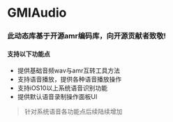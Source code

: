 # GMIAudio
### 此动态库基于开源amr编码库，向开源贡献者致敬!

#### 支持以下功能点
* 提供基础音频wav与amr互转工具方法
* 支持语音播放，提供各种语音播放操作
* 支持iOS10以上系统语音识别功能
* 提供默认语音录制操作面板UI

> 针对系统语音各功能点后续陆续增加
